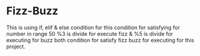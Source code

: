 # Fizz-Buzz
This is using if, elif & else condition
for this condition for satisfying for number in range 50
%3 is divide for execute fizz & %5 is divide for executing for buzz
both condition for satisfy fizz buzz for executing for this project. 

